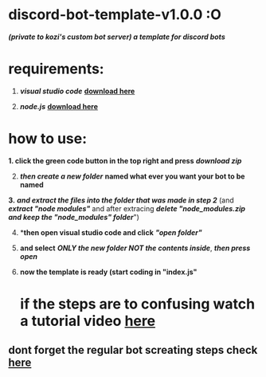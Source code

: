 # discord-bot-template-v1.0.0 :O
***(private to kozi's custom bot server) a template for discord bots***

# requirements:

1. ***visual studio code*** **[download here](https://code.visualstudio.com)**

2. ***node.js*** **[download here](https://nodejs.org/en)**
   
# how to use:

**1. click the green code button in the top right and press** ***download zip*** 
   
2. ***then create a new folder*** **named what ever you want your bot to be named**
   
**3.** ***and extract the files into the folder that was made in step 2*** (and ***extract "node modules"*** and after extracing ***delete "node_modules.zip and keep the "node_modules" folder***")
 
4. ***then open visual studio code and click** ***"open folder"***
   
5. **and select** ***ONLY the new folder NOT the contents inside***, ***then press open***
   
6. **now the template is ready (start coding in "index.js"**

   # if the steps are to confusing watch a tutorial video [here](video_link)
## dont forget the regular bot screating steps check [here](https://discord.com/developers/applications)
